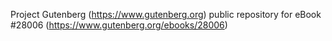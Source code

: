 Project Gutenberg (https://www.gutenberg.org) public repository for eBook #28006 (https://www.gutenberg.org/ebooks/28006)
